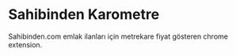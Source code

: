 # Sahibinden Karometre
Sahibinden.com emlak ilanları için metrekare fiyat gösteren chrome extension. 